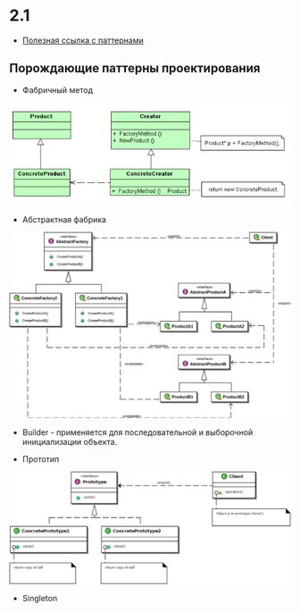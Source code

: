 # 2.1

* [Полезная ссылка с паттернами](https://refactoring.guru/ru/design-patterns/creational-patterns)

## Порождающие паттерны проектирования

* Фабричный метод

![Proxy](img/1.png)

* Абстрактная фабрика

![Proxy](img/2.png)

* Builder - применяется для последовательной и выборочной инициализации объекта.

* Прототип

![Proxy](img/3.png)

* Singleton